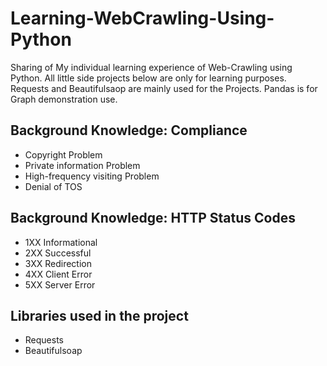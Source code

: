 # Learning-WebCrawling-Using-Python
Sharing of My individual learning experience of Web-Crawling using Python. All little side projects below are only for learning purposes.
Requests and Beautifulsaop are mainly used for the Projects. Pandas is for Graph demonstration use.

## Background Knowledge: Compliance
- Copyright Problem
- Private information Problem
- High-frequency visiting Problem
- Denial of TOS

## Background Knowledge: HTTP Status Codes
- 1XX Informational
- 2XX Successful
- 3XX Redirection
- 4XX Client Error
- 5XX Server Error

## Libraries used in the project
- Requests
- Beautifulsoap
